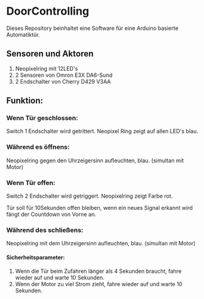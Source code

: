 # DoorControlling
Dieses Repository beinhaltet eine Software für eine Arduino basierte Automatiktür.

## Sensoren und Aktoren
1. Neopixelring mit 12LED's
2. 2 Sensoren von Omron E3X DA6-Sund
3. 2 Endschalter von Cherry D429 V3AA


## Funktion:
### Wenn Tür geschlossen:
  Switch 1 Endschalter wird getrittert.
  Neopixel Ring zeigt auf allen LED's blau.
  
### Während es öffnens: 
  Neopixelring gegen den Uhrzeigersinn aufleuchten, blau. (simultan mit Motor)
  
  
### Wenn Tür offen:
  Switch 2 Endschalter wird getriggert.
  Neopixelring zeigt Farbe rot.
  
 Tür soll für 10Sekunden offen bleiben, wenn ein neues Signal erkannt wird fängt der Countdown von Vorne an.
 
### Während des schließens:
  Neopixelring mit dem Uhrzeigersinn aufleuchten, blau. (simultan mit Motor)
 
 #### Sicherheitsparameter:
  1. Wenn die Tür beim Zufahren länger als 4 Sekunden braucht, fahre wieder auf und warte 10 Sekunden.
  2. Wenn der Motor zu viel Strom zieht, fahre wieder auf und warte 10 Sekunden.
  
  
